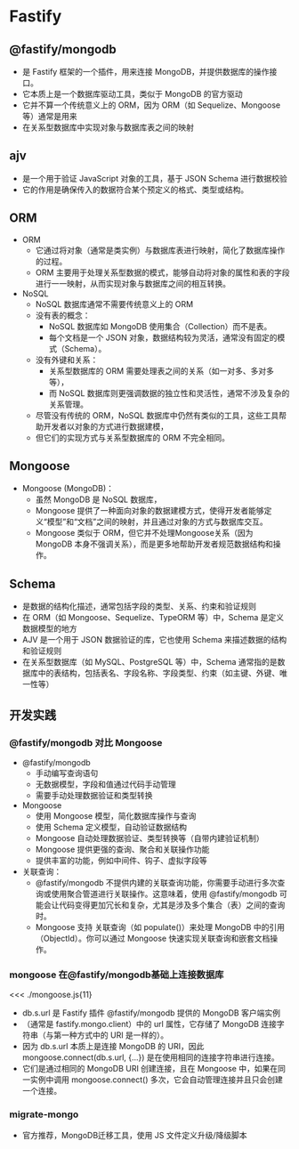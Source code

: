 # Fastify
## @fastify/mongodb
- 是 Fastify 框架的一个插件，用来连接 MongoDB，并提供数据库的操作接口。
- 它本质上是一个数据库驱动工具，类似于 MongoDB 的官方驱动
- 它并不算一个传统意义上的 ORM，因为 ORM（如 Sequelize、Mongoose 等）通常是用来
- 在关系型数据库中实现对象与数据库表之间的映射
## ajv
- 是一个用于验证 JavaScript 对象的工具，基于 JSON Schema 进行数据校验
- 它的作用是确保传入的数据符合某个预定义的格式、类型或结构。
## ORM
- ORM
  - 它通过将对象（通常是类实例）与数据库表进行映射，简化了数据库操作的过程。
  - ORM 主要用于处理关系型数据的模式，能够自动将对象的属性和表的字段进行一一映射，从而实现对象与数据库之间的相互转换。
- NoSQL
  - NoSQL 数据库通常不需要传统意义上的 ORM
  - 没有表的概念：
    - NoSQL 数据库如 MongoDB 使用集合（Collection）而不是表。
    - 每个文档是一个 JSON 对象，数据结构较为灵活，通常没有固定的模式（Schema）。
  - 没有外键和关系：
    - 关系型数据库的 ORM 需要处理表之间的关系（如一对多、多对多等），
    - 而 NoSQL 数据库则更强调数据的独立性和灵活性，通常不涉及复杂的关系管理。
  - 尽管没有传统的 ORM，NoSQL 数据库中仍然有类似的工具，这些工具帮助开发者以对象的方式进行数据建模，
  - 但它们的实现方式与关系型数据库的 ORM 不完全相同。
## Mongoose
- Mongoose (MongoDB)：
  - 虽然 MongoDB 是 NoSQL 数据库，
  - Mongoose 提供了一种面向对象的数据建模方式，使得开发者能够定义“模型”和“文档”之间的映射，并且通过对象的方式与数据库交互。
  - Mongoose 类似于 ORM，但它并不处理Mongoose关系（因为 MongoDB 本身不强调关系），而是更多地帮助开发者规范数据结构和操作。
## Schema
- 是数据的结构化描述，通常包括字段的类型、关系、约束和验证规则
- 在 ORM（如 Mongoose、Sequelize、TypeORM 等）中，Schema 是定义数据模型的地方
- AJV 是一个用于 JSON 数据验证的库，它也使用 Schema 来描述数据的结构和验证规则
- 在关系型数据库（如 MySQL、PostgreSQL 等）中，Schema 通常指的是数据库中的表结构，包括表名、字段名称、字段类型、约束（如主键、外键、唯一性等）
## 开发实践
### @fastify/mongodb 对比 Mongoose
- @fastify/mongodb
  - 手动编写查询语句
  - 无数据模型，字段和值通过代码手动管理
  - 需要手动处理数据验证和类型转换
- Mongoose
  - 使用 Mongoose 模型，简化数据库操作与查询
  - 使用 Schema 定义模型，自动验证数据结构
  - Mongoose 自动处理数据验证、类型转换等（自带内建验证机制）
  - Mongoose 提供更强的查询、聚合和关联操作功能
  - 提供丰富的功能，例如中间件、钩子、虚拟字段等
- 关联查询：
  - @fastify/mongodb 不提供内建的关联查询功能，你需要手动进行多次查询或使用聚合管道进行关联操作。这意味着，使用 @fastify/mongodb 可能会让代码变得更加冗长和复杂，尤其是涉及多个集合（表）之间的查询时。
  - Mongoose 支持 关联查询（如 populate()）来处理 MongoDB 中的引用（ObjectId）。你可以通过 Mongoose 快速实现关联查询和嵌套文档操作。
### mongoose 在@fastify/mongodb基础上连接数据库

<<< ./mongoose.js{11}

- db.s.url 是 Fastify 插件 @fastify/mongodb 提供的 MongoDB 客户端实例
- （通常是 fastify.mongo.client）中的 url 属性，它存储了 MongoDB 连接字符串（与第一种方式中的 URI 是一样的）。
- 因为 db.s.url 本质上是连接 MongoDB 的 URI，因此 mongoose.connect(db.s.url, {...}) 是在使用相同的连接字符串进行连接。
- 它们是通过相同的 MongoDB URI 创建连接，且在 Mongoose 中，如果在同一实例中调用 mongoose.connect() 多次，它会自动管理连接并且只会创建一个连接。

### migrate-mongo
- 官方推荐，MongoDB迁移工具，使用 JS 文件定义升级/降级脚本
